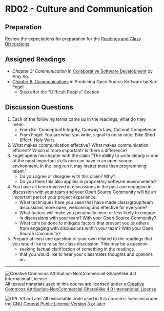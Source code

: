 # RD02 - Culture and Communication

## Preparation

Review the expectations for preparation for the [Readings and Class Discussions](./RD-ReadingsAndDiscussion.md).

## Assigned Readings

- _Chapter 3: Communication_ in [Collaborative Software Development](https://faculty.washington.edu/ajko/books/cooperative-software-development/) by Amy Ko.
- [Chapter 6: Communications](https://producingoss.com/en/producingoss.html#communications) in Producing Open Source Software by Karl Fogel.
  - Stop after the "Difficult People" Section.

## Discussion Questions

1. Each of the following terms came up in the readings, what do they mean:
   - From Ko: Conceptual Integrity, Conway's Law, Cultural Competence
   - From Fogel: You are what you write, signal to noise ratio, Bike Shed Effect, Holy Wars
2. What makes communication effective? What makes communication efficient? Which is more important? Is there a difference?
3. Fogel opens his chapter with the claim "The ability to write clearly is one of the most important skills one can have in an open source environment. In the long run it may matter more than programming talent."
   - Do you agree or disagree with this claim? Why?
   - Do you think this also applies in proprietary software environments?
4. You have all been involved in discussions in the past and engaging in discussion with your team and your Open Source Community will be an important part of your project experience. 
   - What techniques have you seen that have made class/group/team discussions more open, welcoming and effective for everyone? 
   - What factors will make you personally more or less likely to engage in discussions with your team? With your Open Source Community?
   - What cam be done to mitigate factors that prevent you or others from engaging with discussions within your team? With your Open Source Community?
5. Prepare at least one question of your own related to the readings that you would like to raise for class discussion. This may be a question:
   - seeking factual clarification of something in the readings.
   - that you would like to hear your classmates thoughts and opinions on.

---

![Creative Commons Attribution-NonCommercial-ShareAlike 4.0 International License](https://i.creativecommons.org/l/by-nc-sa/4.0/88x31.png "Creative Commons Attribution-NonCommercial-ShareAlike 4.0 International License") All textual materials used in this course are licensed under a [Creative Commons Attribution-NonCommercial-ShareAlike 4.0 International License](http://creativecommons.org/licenses/by-nc-sa/4.0/)

![GPL V3 or Later](https://www.gnu.org/graphics/gplv3-or-later-sm.png "GPL V3 or later") All executable code used in this course is licensed under the [GNU General Public License Version 3 or later](https://www.gnu.org/licenses/gpl.txt)